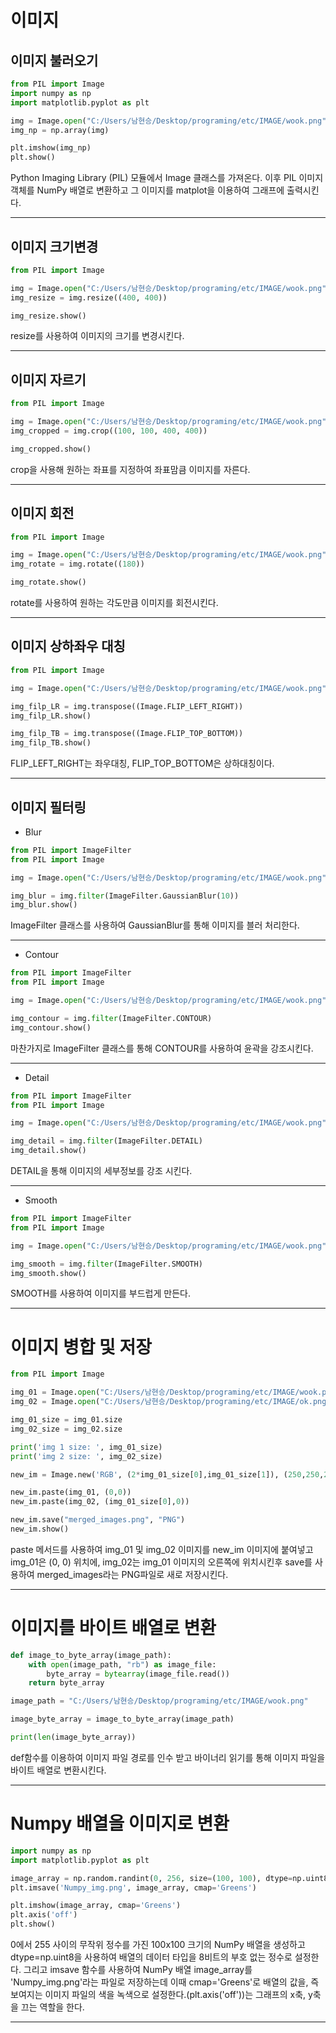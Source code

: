 # 이미지

## 이미지 불러오기

```python
from PIL import Image
import numpy as np
import matplotlib.pyplot as plt

img = Image.open("C:/Users/남현승/Desktop/programing/etc/IMAGE/wook.png")
img_np = np.array(img)

plt.imshow(img_np)
plt.show()
```

Python Imaging Library (PIL) 모듈에서 Image 클래스를 가져온다. 이후 PIL 이미지 객체를 NumPy 배열로 변환하고 그 이미지를 matplot을 이용하여 그래프에 출력시킨다. 

---

## 이미지 크기변경

```python
from PIL import Image

img = Image.open("C:/Users/남현승/Desktop/programing/etc/IMAGE/wook.png")
img_resize = img.resize((400, 400))

img_resize.show()
```

resize를 사용하여 이미지의 크기를 변경시킨다.

---

## 이미지 자르기
```python
from PIL import Image

img = Image.open("C:/Users/남현승/Desktop/programing/etc/IMAGE/wook.png")
img_cropped = img.crop((100, 100, 400, 400))

img_cropped.show()
```

crop을 사용해 원하는 좌표를 지정하여 좌표맘큼 이미지를 자른다.

---

## 이미지 회전

```python
from PIL import Image

img = Image.open("C:/Users/남현승/Desktop/programing/etc/IMAGE/wook.png")
img_rotate = img.rotate((180))

img_rotate.show()
```

rotate를 사용하여 원하는 각도만큼 이미지를 회전시킨다.

---

## 이미지 상하좌우 대칭

```python
from PIL import Image

img = Image.open("C:/Users/남현승/Desktop/programing/etc/IMAGE/wook.png")

img_filp_LR = img.transpose((Image.FLIP_LEFT_RIGHT))
img_filp_LR.show()

img_filp_TB = img.transpose((Image.FLIP_TOP_BOTTOM))
img_filp_TB.show()
```

FLIP_LEFT_RIGHT는 좌우대칭, FLIP_TOP_BOTTOM은 상하대칭이다.

---

## 이미지 필터링

- Blur

```python
from PIL import ImageFilter
from PIL import Image

img = Image.open("C:/Users/남현승/Desktop/programing/etc/IMAGE/wook.png")

img_blur = img.filter(ImageFilter.GaussianBlur(10))
img_blur.show()
```

ImageFilter 클래스를 사용하여 GaussianBlur를 통해 이미지를 블러 처리한다.

---

- Contour

```python
from PIL import ImageFilter
from PIL import Image

img = Image.open("C:/Users/남현승/Desktop/programing/etc/IMAGE/wook.png")

img_contour = img.filter(ImageFilter.CONTOUR)
img_contour.show()
```

마찬가지로 ImageFilter 클래스를 통해 CONTOUR를 사용하여 윤곽을 강조시킨다.

---

- Detail

```python
from PIL import ImageFilter
from PIL import Image

img = Image.open("C:/Users/남현승/Desktop/programing/etc/IMAGE/wook.png")

img_detail = img.filter(ImageFilter.DETAIL)
img_detail.show()
```

DETAIL을 통해 이미지의 세부정보를 강조 시킨다.

---

- Smooth

```python
from PIL import ImageFilter
from PIL import Image

img = Image.open("C:/Users/남현승/Desktop/programing/etc/IMAGE/wook.png")

img_smooth = img.filter(ImageFilter.SMOOTH)
img_smooth.show()
```

SMOOTH를 사용하여 이미지를 부드럽게 만든다.

---

# 이미지 병합 및 저장

```python
from PIL import Image

img_01 = Image.open("C:/Users/남현승/Desktop/programing/etc/IMAGE/wook.png")
img_02 = Image.open("C:/Users/남현승/Desktop/programing/etc/IMAGE/ok.png")

img_01_size = img_01.size
img_02_size = img_02.size

print('img 1 size: ', img_01_size)
print('img 2 size: ', img_02_size)

new_im = Image.new('RGB', (2*img_01_size[0],img_01_size[1]), (250,250,250))

new_im.paste(img_01, (0,0))
new_im.paste(img_02, (img_01_size[0],0))

new_im.save("merged_images.png", "PNG")
new_im.show()
```

paste 메서드를 사용하여 img_01 및 img_02 이미지를 new_im 이미지에 붙여넣고 img_01은 (0, 0) 위치에, img_02는 img_01 이미지의 오른쪽에 위치시킨후 save를 사용하여 merged_images라는 PNG파일로 새로 저장시킨다.

---

# 이미지를 바이트 배열로 변환

```python
def image_to_byte_array(image_path):
    with open(image_path, "rb") as image_file:
        byte_array = bytearray(image_file.read())
    return byte_array

image_path = "C:/Users/남현승/Desktop/programing/etc/IMAGE/wook.png"

image_byte_array = image_to_byte_array(image_path)

print(len(image_byte_array))
```

def함수를 이용하여 이미지 파일 경로를 인수 받고 바이너리 읽기를 통해 이미지 파일을 바이트 배열로 변환시킨다.

---

# Numpy 배열을 이미지로 변환

```python
import numpy as np
import matplotlib.pyplot as plt

image_array = np.random.randint(0, 256, size=(100, 100), dtype=np.uint8)
plt.imsave('Numpy_img.png', image_array, cmap='Greens')

plt.imshow(image_array, cmap='Greens')
plt.axis('off')
plt.show()
```

0에서 255 사이의 무작위 정수를 가진 100x100 크기의 NumPy 배열을 생성하고 dtype=np.uint8을 사용하여 배열의 데이터 타입을 8비트의 부호 없는 정수로 설정한다.
그리고 imsave 함수를 사용하여 NumPy 배열 image_array를 'Numpy_img.png'라는 파일로 저장하는데 이때 cmap='Greens'로 배열의 값을, 즉 보여지는 이미지 파일의 색을 녹색으로 설정한다.(plt.axis('off'))는 그래프의 x축, y축을 끄는 역할을 한다.

---
